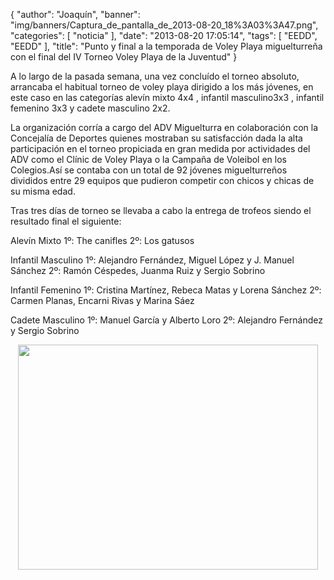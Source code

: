 {
  "author": "Joaquín", 
  "banner": "img/banners/Captura_de_pantalla_de_2013-08-20_18%3A03%3A47.png", 
  "categories": [
    "noticia"
  ], 
  "date": "2013-08-20 17:05:14", 
  "tags": [
    "EEDD", 
    "EEDD"
  ], 
  "title": "Punto y final a la temporada de Voley Playa miguelturreña con el final del IV Torneo Voley Playa de la Juventud"
}

A lo largo de la pasada semana, una vez concluído el torneo absoluto, arrancaba el habitual torneo de voley playa dirigido a los más jóvenes, en este caso en las categorías alevín mixto 4x4 , infantil masculino3x3 , infantil femenino 3x3  y cadete masculino 2x2.

La organización corría a cargo del ADV Miguelturra en colaboración con la Concejalía de Deportes quienes mostraban su satisfacción dada la alta participación en el torneo propiciada en gran medida por actividades del ADV como el Clínic de Voley Playa o la Campaña de Voleibol en los Colegios.Así se contaba con un total de 92 jóvenes miguelturreños divididos entre 29 equipos que pudieron competir con chicos y chicas de su misma edad.

Tras tres días de torneo se llevaba a cabo la entrega de trofeos siendo el resultado final el siguiente:

Alevín Mixto
1º: The canifles
2º: Los gatusos

Infantil Masculino
1º: Alejandro Fernández, Miguel López y J. Manuel Sánchez
2º: Ramón Céspedes, Juanma Ruiz y Sergio Sobrino 

Infantil Femenino
1º: Cristina Martínez, Rebeca Matas y Lorena Sánchez
2º: Carmen Planas, Encarni Rivas y Marina Sáez

Cadete Masculino
1º: Manuel García y Alberto Loro
2º: Alejandro Fernández y Sergio Sobrino

<center>
<img src="http://www.advmiguelturra.org/img/banners/Captura%20de%20pantalla%20de%202013-08-20%2018%3A03%3A47.png" height="360" width="480"/> </center>


